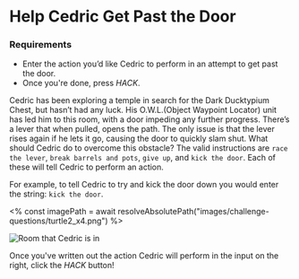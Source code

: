 # Help Cedric Get Past the Door

<div class="aside">
<h3>Requirements</h3>
<ul>
  <li>Enter the action you’d like Cedric to perform in an attempt to get past the door.</li>
  <li>Once you're done, press <em>HACK</em>.</li>
</ul>
</div>

Cedric has been exploring a temple in search for the Dark Ducktypium Chest, but hasn’t had any luck. His O.W.L.(Object Waypoint Locator) unit has led him to this room, with a door impeding any further progress. There’s a lever that when pulled, opens the path. The only issue is that the lever rises again if he lets it go, causing the door to quickly slam shut. What should Cedric do to overcome this obstacle? The valid instructions are `race the lever`, `break barrels and pots`, `give up`, and `kick the door`. Each of these will tell Cedric to perform an action.

For example, to tell Cedric to try and kick the door down you would enter the string: `kick the door`.


<% const imagePath = await resolveAbsolutePath("images/challenge-questions/turtle2_x4.png") %>

![Room that Cedric is in](<%= imagePath %>)

Once you've written out the action Cedric will perform in the input on the right, click the _HACK_ button!
